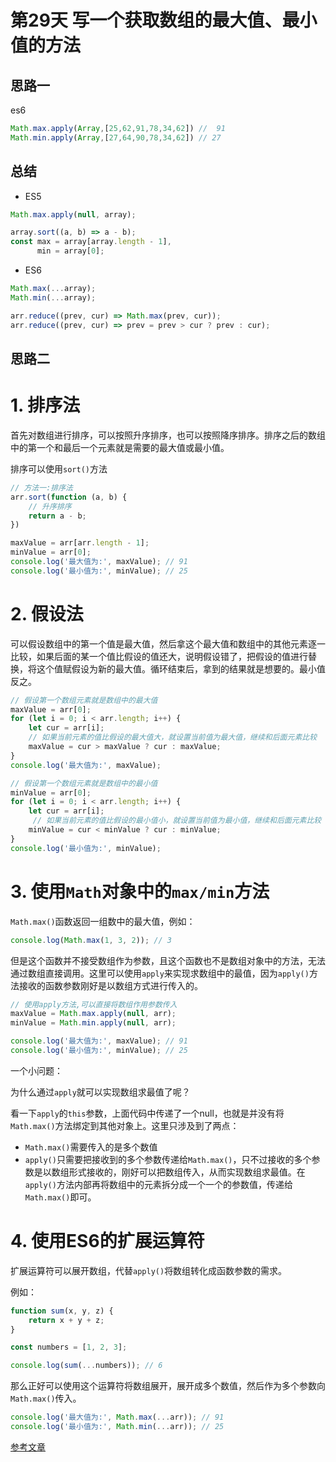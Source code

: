 # 第29天 写一个获取数组的最大值、最小值的方法

## 思路一

es6

```js
Math.max.apply(Array,[25,62,91,78,34,62]) //  91
Math.min.apply(Array,[27,64,90,78,34,62]) // 27
```

## 总结

- ES5
```js
Math.max.apply(null, array);
```
```js
array.sort((a, b) => a - b);
const max = array[array.length - 1],
      min = array[0];

```
- ES6
```js
Math.max(...array);
Math.min(...array);
```
```js
arr.reduce((prev, cur) => Math.max(prev, cur));
arr.reduce((prev, cur) => prev = prev > cur ? prev : cur);
```

## 思路二

# 1. 排序法

首先对数组进行排序，可以按照升序排序，也可以按照降序排序。排序之后的数组中的第一个和最后一个元素就是需要的最大值或最小值。

排序可以使用`sort()`方法

```js
// 方法一:排序法
arr.sort(function (a, b) {
    // 升序排序
    return a - b;
})

maxValue = arr[arr.length - 1];
minValue = arr[0];
console.log('最大值为:', maxValue); // 91
console.log('最小值为:', minValue); // 25
```

# 2. 假设法

可以假设数组中的第一个值是最大值，然后拿这个最大值和数组中的其他元素逐一比较，如果后面的某一个值比假设的值还大，说明假设错了，把假设的值进行替换，将这个值赋假设为新的最大值。循环结束后，拿到的结果就是想要的。最小值反之。

```js
// 假设第一个数组元素就是数组中的最大值
maxValue = arr[0];
for (let i = 0; i < arr.length; i++) {
    let cur = arr[i];
    // 如果当前元素的值比假设的最大值大，就设置当前值为最大值，继续和后面元素比较
    maxValue = cur > maxValue ? cur : maxValue;
}
console.log('最大值为:', maxValue);

// 假设第一个数组元素就是数组中的最小值
minValue = arr[0];
for (let i = 0; i < arr.length; i++) {
    let cur = arr[i];
     // 如果当前元素的值比假设的最小值小，就设置当前值为最小值，继续和后面元素比较
    minValue = cur < minValue ? cur : minValue;
}
console.log('最小值为:', minValue);
```

# 3. 使用`Math`对象中的`max/min`方法


`Math.max()`函数返回一组数中的最大值，例如：

```js
console.log(Math.max(1, 3, 2)); // 3
```

但是这个函数并不接受数组作为参数，且这个函数也不是数组对象中的方法，无法通过数组直接调用。这里可以使用`apply`来实现求数组中的最值，因为`apply()`方法接收的函数参数刚好是以数组方式进行传入的。

```js
// 使用apply方法,可以直接将数组作用参数传入
maxValue = Math.max.apply(null, arr);
minValue = Math.min.apply(null, arr);

console.log('最大值为:', maxValue); // 91
console.log('最小值为:', minValue); // 25
```

一个小问题：

为什么通过`apply`就可以实现数组求最值了呢？

看一下`apply`的`this`参数，上面代码中传递了一个null，也就是并没有将`Math.max()`方法绑定到其他对象上。这里只涉及到了两点：

- `Math.max()`需要传入的是多个数值
- `apply()`只需要把接收到的多个参数传递给`Math.max()`，只不过接收的多个参数是以数组形式接收的，刚好可以把数组传入，从而实现数组求最值。在`apply()`方法内部再将数组中的元素拆分成一个一个的参数值，传递给`Math.max()`即可。

# 4. 使用ES6的扩展运算符

扩展运算符可以展开数组，代替`apply()`将数组转化成函数参数的需求。

例如：

```js
function sum(x, y, z) {
    return x + y + z;
}

const numbers = [1, 2, 3];

console.log(sum(...numbers)); // 6
```

那么正好可以使用这个运算符将数组展开，展开成多个数值，然后作为多个参数向`Math.max()`传入。

```js
console.log('最大值为:', Math.max(...arr)); // 91
console.log('最小值为:', Math.min(...arr)); // 25
```

[参考文章](https://www.cnblogs.com/zhouyangla/p/8482010.html)
